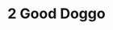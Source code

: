 ---
title: 2 Good Doggo
layout: dogs
permalink: /dogs/2/
published: true
isPublic_b: true

breed_txt: 2
image_img: /assets/site/images/2.jpg

categories_list: 
  - category_txt: Gooder Doggo
---